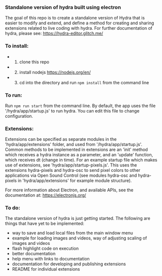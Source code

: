 ### Standalone version of hydra built using electron

The goal of this repo is to create a standalone version of Hydra that is easier to modify and extend, and define a method for creating and sharing extensions related to live coding with hydra. For further documentation of hydra, please see: https://hydra-editor.glitch.me/

### To install:
- 1. clone this repo
- 2. install nodejs https://nodejs.org/en/
- 3. cd into the directory and run `npm install` from the command line

### To run:
Run `npm run start` from the command line. By default, the app uses the file '/hydra/app/startup.js' to run hydra. You can edit this file to change configuration.

### Extensions:
Extensions can be specified as separate modules in the 'hydra/app/extensions' folder, and used from '/hydra/app/startup.js'.
Common methods to be implemented in extensions are an 'init' method which receives a hydra instance as a parameter, and an 'update' function, which receives dt (change in time). For an example startup file which makes use of extensions, see 'hydra/app/startup-pixels.js'. This uses the extensions hydra-pixels and hydra-osc to send pixel colors to other applications via Open Sound Control (see modules hydra-osc and hydra-pixels in 'hydra/app/extensions' for example module structure).

For more information about Electron, and available APIs, see the documentation at: https://electronjs.org/

### To do:
The standalone version of hydra is just getting started. The following are things that have yet to be implemented:
- way to save and load local files from the main window menu
- example for loading images and videos, way of adjusting scaling of images and videos
- flash highlight code on execution
- better documentation
- help menu with links to documentation
- documentation for developing and publishing extensions
- README for individual extensions
